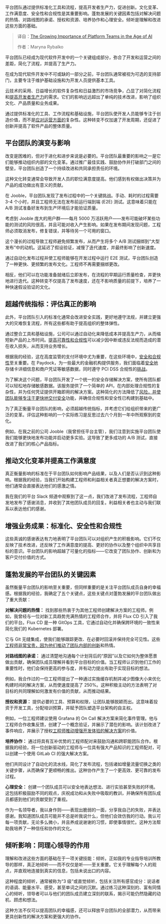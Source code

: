 <!--
title: AI时代平台团队的重要性日益增长
cover: https://cdn.thenewstack.io/media/2025/06/52c859b3-clint-patterson-jnaoptm2_ay-unsplash-1-scaled.jpg
summary: 平台团队通过提供标准化工具和流程，提高开发者生产力，促进创新。文化变革、工作满意度、安全性和合规性是其重要影响。蓬勃发展的关键因素包括对解决问题的热情、对路线图的承诺、授权和资源、培养协作和心理安全。倾听是理解和改进这些方面的基础。
-->

平台团队通过提供标准化工具和流程，提高开发者生产力，促进创新。文化变革、工作满意度、安全性和合规性是其重要影响。蓬勃发展的关键因素包括对解决问题的热情、对路线图的承诺、授权和资源、培养协作和心理安全。倾听是理解和改进这些方面的基础。

> 译自：[The Growing Importance of Platform Teams in the Age of AI](https://thenewstack.io/the-growing-importance-of-platform-teams-in-the-age-of-ai/)
> 
> 作者：Maryna Rybalko

平台团队已经成为现代软件开发中的一个关键组成部分，弥合了开发和运营之间的差距，简化了流程，并提高了生产力。

在成为现代软件开发中不可或缺的一部分之前，平台团队通常被视为可选的支持部门，主要专注于维护基础设施和为开发人员提供基本工具。

云技术的采用、日益增长的软件复杂性和日益激烈的市场竞争，凸显了对简化流程和[提高开发者生产力](https://thenewstack.io/developer-productivity-metrics-drive-continuous-improvement/)的需求。它们的影响远远超出了单纯的技术改进，影响了组织文化、产品质量和业务成果。

通过提供标准化的工具、工作流程和基础设施，平台团队使开发人员能够专注于创造价值，而不是[应对运营方面的](https://thenewstack.io/how-to-implement-innersource-with-an-internal-developer-portal/)复杂性。这种转变不仅加速了开发周期，还促进了创新并提高了软件产品的整体质量。

## 平台团队的演变与影响

改变是困难的，但对于进化和进步来说是必要的。平台团队最重要的影响之一是它们能够推动组织内部的文化变革。通过推广最佳实践、鼓励协作并打破部门之间的壁垒，平台团队创造了一个持续改进和共同承担责任的环境。

这种文化转变通常会导致开发人员的职位满意度提高。他们感到有权做出决策并为产品的成功做出有意义的贡献。

在 Jooble，平台团队发现了发布过程中的一个关键挑战。手动、耗时的过程需要 3-4 个小时，并且工程师无法在发布前运行端到端 (E2E) 测试。这意味着只能在 A/B 测试准备好发布到生产环境后才能验证质量。

考虑到 Jooble 庞大的用户群——每月 5000 万活跃用户——发布可能破坏某些功能的测试的风险很高，并且可能对收入产生影响。如果在发布期间发现问题，工程师必须取消发布，修复错误，并等待另一个可用的窗口。

这个漫长的过程导致工程师避免频繁发布，从而产生将多个 A/B 测试捆绑到“大型发布”中的动机。这延迟了假设验证，减慢了迭代速度，并最终影响了创新速度。

通过自动化发布过程并使工程师能够在开发过程中运行 E2E 测试，平台团队创造了一种更快、更频繁的发布文化。工程师不再需要捆绑更改。

相反，他们可以在功能准备就绪后立即发布，在流程的早期运行质量检查，并更快地进行迭代。这种转变不仅提高了发布速度，还在不影响质量的前提下，培养了一种快速假设验证的文化。

## 超越传统指标：评估真正的影响

此外，平台团队引入的标准化通常会改进安全实践，更好地遵守法规，并建立更强大的灾难恢复流程，所有这些都有助于提高组织的整体弹性。

通过整合工具和基础设施，公司可以通过自动化来降低成本并提高生产力，从而缩短新产品的上市时间。[提高可靠性和合规性](https://thenewstack.io/a-call-to-use-generative-ai-to-create-more-trustworthy-data/)可以减少因中断或违反法规而造成的潜在收入损失，从而支持业务增长。

根据我的经验，这在高度监管的支付环境中尤为重要，在这些环境中，[安全和合规性](https://thenewstack.io/want-to-mitigate-risk-invest-in-automation/)至关重要。在 Paydock，为一些最大的金融机构提供服务，我们面临着[安全地](https://thenewstack.io/the-challenges-of-securing-the-open-source-supply-chain/)存储卡详细信息和商户凭证等敏感数据，同时遵守 PCI DSS 合规性的[挑战](https://thenewstack.io/the-challenges-of-securing-the-open-source-supply-chain/)。

为了解决这个问题，平台团队开发了一个统一的安全存储解决方案，使所有团队都可以轻松地存储敏感数据。该服务提供了一个简单的 API，在内部处理合规性的复杂性，并为任何凭证提供开箱即用的解决方案。这种简化的方法降低了[风险，并使团队能够专注于更快地交付安全](https://thenewstack.io/is-community-backed-open-source-software-worth-the-risk/)功能，并确信合规性和安全性已构建到基础中。

为了真正衡量平台团队的影响，必须超越传统指标，并考虑它们给组织带来的更广泛的变革。评估这种影响的一个实际练习是反思过去六个月到一年中所观察到的变化。

例如，在我之前的公司 Jooble（我曾担任平台主管），我们注意到实施平台团队使我们能够更快地发布功能并启动更多实验。这导致了更多成功的 A/B 测试，直接改进了我们的核心产品指标。

## 推动文化变革并提高工作满意度

真正衡量影响的标准在于平台团队如何影响产品结果，以及人们是否认识到这种影响。根据我的经验，当我们开始构建工程师和利益相关者真正想要的解决方案时，他们通常会直接表达他们的感激之情。

我在我们的平台 Slack 频道中观察到了这一点，我们改进了发布流程，工程师自发地发布了感谢消息，并收到了其他团队成员的回复。利益相关者也主动与我们联系以表达他们的感谢。

## 增强业务成果：标准化、安全性和合规性

这些真诚的感谢表达有力地表明了平台团队可以对组织产生的积极影响。它们不仅反映了技术改进，还反映了工作满意度的提高、更好的协作以及整个组织中共享目标的意识。平台团队的影响超越了可量化的指标——它改变了团队协作、创新和为客户交付价值的方式。

## 蓬勃发展的平台团队的关键因素

虽然衡量平台团队的影响至关重要，但同样重要的是关注平台团队成员自身的幸福感。根据我的经验，我确定了五个关键点，这些关键点对蓬勃发展的平台团队做出了重大贡献：

**对解决问题的热情：** 找到那些热衷于为其他工程师创建解决方案的工程师。例如，我曾经与一位对新工具趋势充满热情的工程师合作，并将 Flux CD 引入了我们的平台。Flux CD 是一种 GitOps 工具，它通过自动化并确保跨环境的一致性来简化我们的 Kubernetes 部署。

它与 Git 无缝集成，使我们能够跟踪更改、在必要时回滚并保持完全可见性。这些[工程师非常宝贵，因为他们推动了团队内部的创新](https://thenewstack.io/platform-owners-must-master-platform-optimization-to-drive-innovation/)和热情。

**对路线图的承诺：** 通过清楚地沟通每个计划背后的“原因”以及它如何为整体愿景做出贡献，确保团队成员理解并看到平台目标的价值。当工程师认识到他们工作的重要性时，他们会保持更高的参与度，并有动力提出有助于实现目标的想法。

例如，我合作过的一位工程师提出了一种通过实施缓存机制并减少图像大小来优化构建时间的解决方案，从而使速度提高了 250%。这种积极主动的方法表明了对目标的共同理解如何激发有价值的贡献，从而推动结果。

**授权和资源：** 提供必要的工具、预算和权限，让团队能够脱颖而出。这意味着投资于开发工具，分配培训预算，并赋予团队塑造平台架构的自主权。

例如，一位工程师建议使用 Grafana 的 On Call 解决方案来简化事件管理。他与工程师合作收集反馈，创建了一个概念验证，并展示了潜在的影响。该计划改进了事件响应，并展示了授权[工程师推动增强开发体验的解决方案](https://thenewstack.io/api-governance-and-developer-experience-in-a-developer-portal/)的价值。

**培养协作：** 通过将具有互补优势的工程师配对来鼓励沟通和跨职能团队合作。根据我的经验，将一位创新驱动的工程师与一位具有强大产品知识的工程师配对，可以创建一个使用 GitLab CI 的强大解决方案。

他们共同设计了自动化的流水线，简化了发布流程，包括诸如增量流量切换之类的关键步骤，从而确保了更顺畅的推出。这种协作产生了一个更高效、更可靠的发布过程。

**心理安全：** 创建一个团队成员可以安全地表达想法、进行实验甚至失败的环境。这包括积极鼓励不同的观点，庆祝成功和从失败中吸取的教训，并确保所有团队成员都感到他们的贡献受到了重视。

作为一名领导者，我以身作则——表现出脆弱的一面，分享我自己的失败，并表达感谢。我知道团队成员可能并不总是听我说什么，但他们会效仿我的行动。我认可每一项贡献，无论多么微小，并且养成说谢谢的习惯，即使事情很忙。这种方法帮助我培养了一种信任和协作的文化。

## 倾听影响：同理心领导的作用

理解和改进这些方面的基础在于一项关键技能：倾听。正如我的专业指导培训所教导的那样，真正地倾听——而不仅仅是听——至关重要。它关乎理解每个人的观点，并直观地连接到真实的信息，包括未说出口的内容。

这种程度的倾听，通常被称为“3 级”或直觉倾听，包括关注所有感官成分：说话者的语调、能量水平、感受，甚至单词之间的沉默。通过练习这种深刻的、富有同情心的倾听，领导者可以与他们的团队成员建立深刻的联系，揭示可能仍然隐藏的动机、顾虑和想法。

这种方法不仅可以提高团队的幸福感，还可以释放平台团队的全部潜力，从而带来更具创新性的解决方案和更强大的协作。